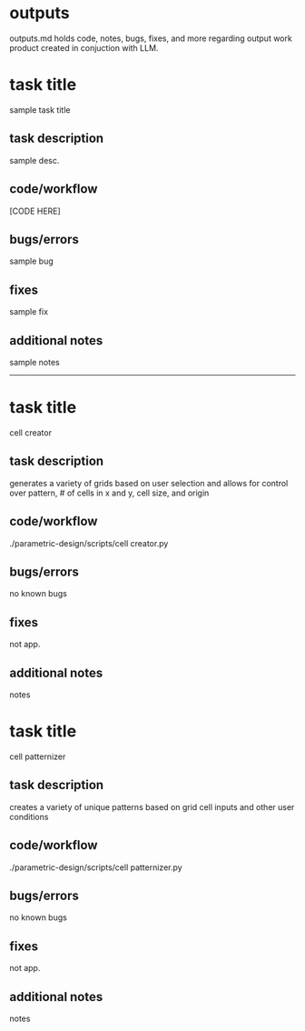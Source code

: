 # outputs

outputs.md holds code, notes, bugs, fixes, and more regarding output work product created in conjuction with LLM.

# task title

sample task title

## task description

sample desc.

## code/workflow 

[CODE HERE]

## bugs/errors

sample bug

## fixes

sample fix

## additional notes

sample notes

----------------------------------------------------

# task title

cell creator

## task description

generates a variety of grids based on user selection and allows for control over pattern, # of cells in x and y, cell size, and origin

## code/workflow 

./parametric-design/scripts/cell creator.py

## bugs/errors

no known bugs

## fixes

not app.

## additional notes

notes

# task title

cell patternizer

## task description

creates a variety of unique patterns based on grid cell inputs and other user conditions

## code/workflow 

./parametric-design/scripts/cell patternizer.py

## bugs/errors

no known bugs

## fixes

not app.

## additional notes

notes